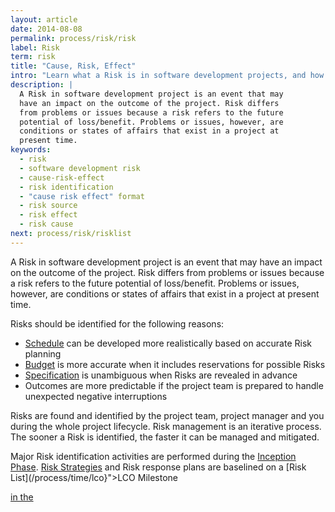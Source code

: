 ```yaml
---
layout: article
date: 2014-08-08
permalink: process/risk/risk
label: Risk
term: risk
title: "Cause, Risk, Effect"
intro: "Learn what a Risk is in software development projects, and how it is defined"
description: |
  A Risk in software development project is an event that may
  have an impact on the outcome of the project. Risk differs
  from problems or issues because a risk refers to the future
  potential of loss/benefit. Problems or issues, however, are
  conditions or states of affairs that exist in a project at
  present time.
keywords:
  - risk
  - software development risk
  - cause-risk-effect
  - risk identification
  - "cause risk effect" format
  - risk source
  - risk effect
  - risk cause
next: process/risk/risklist
---
```


A Risk in software development project is an event that may have an impact on the outcome of the 
project. Risk differs from problems or issues because a risk refers to the future potential of 
loss/benefit. Problems or issues, however, are conditions or states of affairs that exist in a 
project at present time.

Risks should be identified for the following reasons:

 * [Schedule](/process/time/schedule) can be developed more realistically based on accurate Risk planning
 * [Budget](/process/cost/budget) is more accurate when it includes reservations for possible Risks
 * [Specification](/process/scope/specification) is unambiguous when Risks are revealed in advance
 * Outcomes are more predictable if the project team is prepared to handle unexpected negative interruptions

Risks are found and identified by the project team, project manager and you during the whole project 
lifecycle. Risk management is an iterative process. The sooner a Risk is identified, the faster it 
can be managed and mitigated.

Major Risk identification activities are performed during the [Inception 
Phase](/process/time/inception). [Risk Strategies](/process/risk/strategy) and Risk response plans 
are baselined on a [Risk List](/process/time/lco}">LCO Milestone

<a href="${url:process/risk/risklist)."/>

in the
